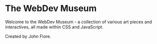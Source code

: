 # The WebDev Museum
Welcome to the WebDev Museum - a collection of various art pieces and interactives, all made within CSS and JavaScript.

Created by John Fiore.
